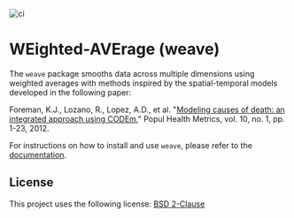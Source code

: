 <!--- README template from https://github.com/scottydocs/README-template.md -->

![ci](https://github.com/ihmeuw-msca/weighted-average/actions/workflows/ci.yml/badge.svg)

# WEighted-AVErage (weave)

The `weave` package smooths data across multiple dimensions using weighted averages with methods inspired by the spatial-temporal models developed in the following paper:

Foreman, K.J., Lozano, R., Lopez, A.D., et al. "[Modeling causes
of death: an integrated approach using CODEm](https://pophealthmetrics.biomedcentral.com/articles/10.1186/1478-7954-10-1)," Popul Health Metrics,
vol. 10, no. 1, pp. 1-23, 2012.

For instructions on how to install and use `weave`, please refer to the [documentation](https://ihmeuw-msca.github.io/weighted-average/).

## License

This project uses the following license: [BSD 2-Clause](./LICENSE)
